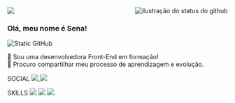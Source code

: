 <img align='right' src="https://github-readme-stats.vercel.app/api?username=alicessena&show_icons=true&title_color=783c00&text_color=af552e&icon_color=783c00&bg_color=f8efd4&cache_seconds=2300" alt="ilustração do status do github"><img align='ritght' src="https://github-readme-stats.vercel.app/api/top-langs/?username=alicessena&&show_icons=true&title_color=783c00&text_color=af552e&icon_color=783c00&bg_color=f8efd4&cache_seconds=2300" >

### Olá, meu nome é Sena!

<img src="https://img.shields.io/static/v1?label=Overview&message=ALICESENA&color=f8efd4&style=for-the-badge&logo=GitHub" alt="Static GitHub">

<p>🦄 Sou uma desenvolvedora Front-End em formação!<br/> 
💼 Procuro compartilhar meu processo de aprendizagem e evolução. </p>

SOCIAL <a href="https://www.linkedin.com/in/alicemariasenapereira"> <img src="https://img.shields.io/badge/LinkedIn-0077B5?style=for-the-badge&logo=linkedin&logoColor=white"> </a>
<a href="https://www.instagram.com/btwsena?igsh=MXhrODJ4cjdwYmNiYw==" > <img src="https://img.shields.io/badge/Instagram-E4405F?style=for-the-badge&logo=instagram&logoColor=white"> </a>

SKILLS <img src= "https://img.shields.io/badge/HTML-239120?style=for-the-badge&logo=html5&logoColor=white" > <img src= "https://img.shields.io/badge/CSS-239120?&style=for-the-badge&logo=css3&logoColor=white" > <img src= "https://img.shields.io/badge/JavaScript-F7DF1E?style=for-the-badge&logo=javascript&logoColor=black" >

